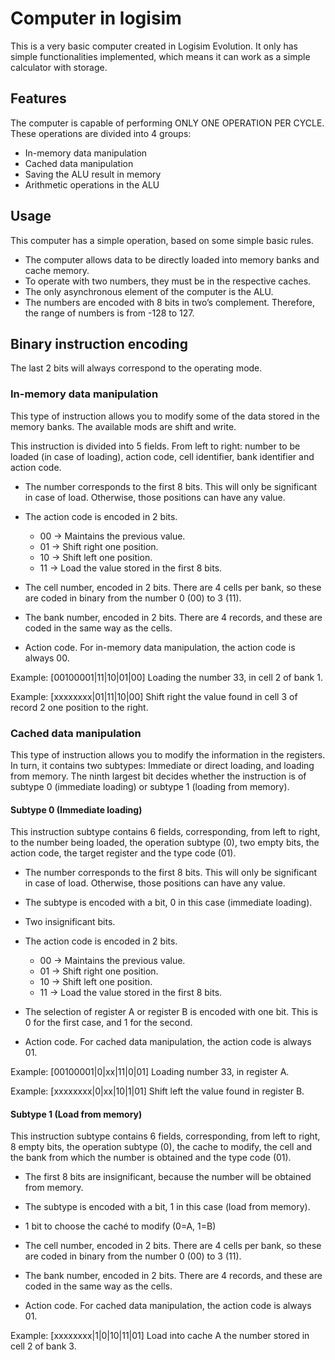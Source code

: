 
# Computer in logisim

This is a very basic computer created in Logisim Evolution. It only has simple functionalities implemented, which means it can work as a simple calculator with storage.




## Features

The computer is capable of performing ONLY ONE OPERATION PER CYCLE. These operations are divided into 4 groups:

- In-memory data manipulation
- Cached data manipulation
- Saving the ALU result in memory
- Arithmetic operations in the ALU




## Usage

This computer has a simple operation, based on some simple basic rules. 
- The computer allows data to be directly loaded into memory banks and cache memory.
- To operate with two numbers, they must be in the respective caches.
- The only asynchronous element of the computer is the ALU.
- The numbers are encoded with 8 bits in two’s complement. Therefore, the range of numbers is from -128 to 127.




## Binary instruction encoding

The last 2 bits will always correspond to the operating mode.

### In-memory data manipulation

This type of instruction allows you to modify some of the data stored in the memory banks. The available mods are shift and write.

This instruction is divided into 5 fields. From left to right: number to be loaded (in case of loading), action code, cell identifier, bank identifier and action code.

- The number corresponds to the first 8 bits. This will only be significant in case of load. Otherwise, those positions can have any value.

- The action code is encoded in 2 bits.
    - 00 -> Maintains the previous value.
    - 01 -> Shift right one position.
    - 10 -> Shift left one position.
    - 11 -> Load the value stored in the first 8 bits.

- The cell number, encoded in 2 bits. There are 4 cells per bank, so these are coded in binary from the number 0 (00) to 3 (11).

- The bank number, encoded in 2 bits. There are 4 records, and these are coded in the same way as the cells.

- Action code. For in-memory data manipulation, the action code is always 00.

Example: 
[00100001|11|10|01|00]
Loading the number 33, in cell 2 of bank 1.

Example: 
[xxxxxxxx|01|11|10|00]
Shift right the value found in cell 3 of record 2 one position to the right.


### Cached data manipulation

This type of instruction allows you to modify the information in the registers. In turn, it contains two subtypes: Immediate or direct loading, and loading from memory. The ninth largest bit decides whether the instruction is of subtype 0 (immediate loading) or subtype 1 (loading from memory).

#### Subtype 0 (Immediate loading)

This instruction subtype contains 6 fields, corresponding, from left to right, to the number being loaded, the operation subtype (0), two empty bits, the action code, the target register and the type code (01).

- The number corresponds to the first 8 bits. This will only be significant in case of load. Otherwise, those positions can have any value.

- The subtype is encoded with a bit, 0 in this case (immediate loading).

- Two insignificant bits.

- The action code is encoded in 2 bits.
    - 00 -> Maintains the previous value.
    - 01 -> Shift right one position.
    - 10 -> Shift left one position.
    - 11 -> Load the value stored in the first 8 bits.

- The selection of register A or register B is encoded with one bit. This is 0 for the first case, and 1 for the second.

- Action code. For cached data manipulation, the action code is always 01.

Example:
[00100001|0|xx|11|0|01]
Loading number 33, in register A.

Example: 
[xxxxxxxx|0|xx|10|1|01]
Shift left the value found in register B.


#### Subtype 1 (Load from memory)

This instruction subtype contains 6 fields, corresponding, from left to right, 8 empty bits, the operation subtype (0), the cache to modify, the cell and the bank from which the number is obtained and the type code (01).

- The first 8 bits are insignificant, because the number will be obtained from memory.

- The subtype is encoded with a bit, 1 in this case (load from memory).

- 1 bit to choose the caché to modify (0=A, 1=B)

- The cell number, encoded in 2 bits. There are 4 cells per bank, so these are coded in binary from the number 0 (00) to 3 (11).

- The bank number, encoded in 2 bits. There are 4 records, and these are coded in the same way as the cells.

- Action code. For cached data manipulation, the action code is always 01.

Example:
[xxxxxxxx|1|0|10|11|01]
Load into cache A the number stored in cell 2 of bank 3.

